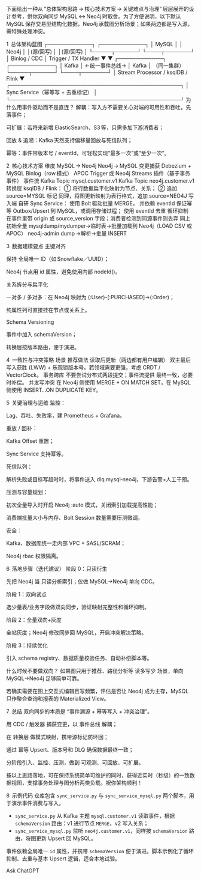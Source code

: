下面给出一种从 “总体架构思路 → 核心技术方案 → 关键难点与治理” 层层展开的设计参考，供你双向同步 MySQL ↔ Neo4j 时取舍。为了方便说明，以下默认 MySQL 保存交易型结构化数据，Neo4j 承载图分析场景；如果两边都是写入源，需特殊处理冲突。

1  总体架构蓝图
            ┌────────────┐                   ┌────────────┐
            │  MySQL     │                   │  Neo4j     │
            │(源/回写)   │                    │(源/回写)   │
            └─────┬──────┘                   └────┬───────┘
                  │  Binlog / CDC                  │  Trigger / TX Handler
                  ▼                                ▼
            ┌────────────┐                   ┌────────────┐
            │  Kafka     │  ←统一事件总线→    │  Kafka     │   （同一集群）
            └─────┬──────┘                   └────┬───────┘
                  │ Stream Processor / ksqlDB / Flink
                  ▼
            ┌──────────────────────────────────────────────┐
            │      Sync Service（幂等写 + 去重标记）         │
            └──────────────────────────────────────────────┘
为什么用事件驱动而不是直连？
解耦：写入方不需要关心对端的可用性和吞吐，先落事件；

可扩展：若将来新增 ElasticSearch、S3 等，只需多加下游消费者；

回放 & 追溯：Kafka 天然支持偏移量回放与死信队列；

幂等：事件带版本号 / eventId，可轻松实现“最多一次”或“至少一次”。

2  核心技术方案
维度	MySQL → Neo4j	Neo4j → MySQL
变更捕获	Debezium + MySQL Binlog（row 模式）	APOC Trigger 或 Neo4j Streams 插件（基于事务事件）
事件流	Kafka Topic mysql.customer.v1	Kafka Topic neo4j.customer.v1
转换层	ksqlDB / Flink：
① 将行数据扁平化映射为节点、关系；
② 追加 source=MYSQL 标记	同理，将图更新映射为表行格式，追加 source=NEO4J
写入端	自研 Sync Service：
使用 Bolt 驱动批量 MERGE，
并依赖 eventId 保证幂等	Outbox/Upsert 到 MySQL，或调用存储过程；
使用 eventId 去重
循环抑制	在事件里带 origin 或 source_version 字段；消费者检测到同源事件则丢弃	同上
初始全量	mysqldump/mydumper→临时表→批量加载到 Neo4j（LOAD CSV 或 APOC）	neo4j-admin dump →解析→批量 INSERT

3  数据建模要点
主键对齐

保持 全局唯一 ID（如 Snowflake／UUID）；

Neo4j 节点用 id 属性，避免使用内部 nodeId()。

关系拆分与扁平化

一对多 / 多对多：在 Neo4j 映射为 (:User)-[:PURCHASED]->(:Order)；

纯属性列可直接挂在节点或关系上。

Schema Versioning

事件中加入 schemaVersion；

转换层按版本路由，便于演进。

4  一致性与冲突策略
场景	推荐做法
读取后更新（两边都有用户编辑）	双主最后写入获胜 (LWW) + 乐观锁版本号。若领域需要更强，考虑 CRDT / VectorClock。
事务跨库	不要尝试分布式两段提交；事件流提供 最终一致，必要时补偿。
并发写冲突	在 Neo4j 侧使用 MERGE + ON MATCH SET，在 MySQL 侧使用 INSERT…ON DUPLICATE KEY。

5  关键治理与运维
监控：

Lag、吞吐、失败率，建 Prometheus + Grafana。

重放 / 回补：

Kafka Offset 重置；

Sync Service 支持幂等。

死信队列：

解析失败或目标写超时时，将事件送入 dlq.mysql‑neo4j，下游告警+人工干预。

压测与容量规划：

初次全量导入时开启 Neo4j :auto 模式，关闭索引加载提高性能；

消费端批量大小与内存、Bolt Session 数量需要压测微调。

安全：

Kafka、数据库统一走内部 VPC + SASL/SCRAM；

Neo4j rbac 权限隔离。

6  落地步骤（迭代建议）
阶段 0：只读衍生

先把 Neo4j 当 只读分析索引；仅做 MySQL→Neo4j 单向 CDC。

阶段 1：双向试点

选少量表/业务字段做双向同步，验证映射完整性和循环抑制。

阶段 2：全量双向+灰度

全站灰度；Neo4j 修改同步回 MySQL，开启冲突解决策略。

阶段 3：持续优化

引入 schema registry、数据质量校验任务、自动补偿脚本等。

什么时候不要做双向？
如果图只用于推荐、路径分析等 读多写少 场景，单向 MySQL→Neo4j 足够简单可靠。

若确实需要在图上交互式编辑且写频繁，评估是否让 Neo4j 成为主存，MySQL 只作聚合查询和报表的 Materialized View。

7  总结
双向同步的本质是 “事件溯源 + 幂等写入 + 冲突治理”。

用 CDC / 触发器 捕获变更，以 事件总线 解耦；

在 转换层 做模式映射，携带源标记防环回；

通过 幂等 Upsert、版本号和 DLQ 确保数据最终一致；

分阶段引入、监控、压测，做到 可观测、可回放、可扩展。

按以上思路落地，可在保持系统简单可维护的同时，获得近实时（秒级）的一致数据视图，支撑事务处理与图分析两类负载。祝你架构顺利！

8  示例代码
仓库包含 `sync_service.py` 与 `sync_service_mysql.py` 两个脚本，用于演示事件消费与写入。

- `sync_service.py` 从 Kafka 主题 `mysql.customer.v1` 读取事件，根据 `schemaVersion` 路由：v1 进行节点 `MERGE`，v2 写入关系；
- `sync_service_mysql.py` 监听 `neo4j.customer.v1`，同样按 `schemaVersion` 路由，将图更新 Upsert 回 MySQL。

事件依赖全局唯一 `id` 属性，并携带 `schemaVersion` 便于演进。脚本示例化了循环抑制、去重与基本 Upsert 逻辑，适合本地试验。








Ask ChatGPT
